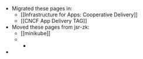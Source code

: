 - Migrated these pages in:
	- [[Infrastructure for Apps: Cooperative Delivery]]
	- [[CNCF App Delivery TAG]]
- Moved these pages from jsr-zk:
	- [[minikube]]
	-
		-
-